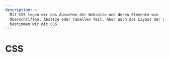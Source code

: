 ```yaml
---
description: >-
  Mit CSS legen wir das Aussehen der Webseite und deren Elemente wie
  Überschriften, Absätze oder Tabellen fest. Aber auch das Layout der Seite
  bestimmen wir mit CSS.
---
```


# CSS

